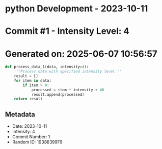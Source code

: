 ﻿# python Development - 2023-10-11
# Commit #1 - Intensity Level: 4
# Generated on: 2025-06-07 10:56:57
```python
def process_data_1(data, intensity=4):
    '''Process data with specified intensity level'''
    result = []
    for item in data:
        if item > 0:
            processed = item * intensity + 46
            result.append(processed)
    return result
```
## Metadata
- Date: 2023-10-11
- Intensity: 4
- Commit Number: 1
- Random ID: 1938839976
